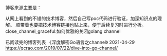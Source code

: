 博客来源主要是：

从网上看到的不错的技术博客，然后自己写poc代码进行验证，加深知识点的理解。
顺带着也要把技术博客链接也贴上来，便于后续复习时进行分析。
close_channel_graceful:如何优雅的关闭golang channel

已阅读完的博客列表
《深度解密Go语言之channel》 2021-04-29
https://qcrao.com/2019/07/22/dive-into-go-channel/